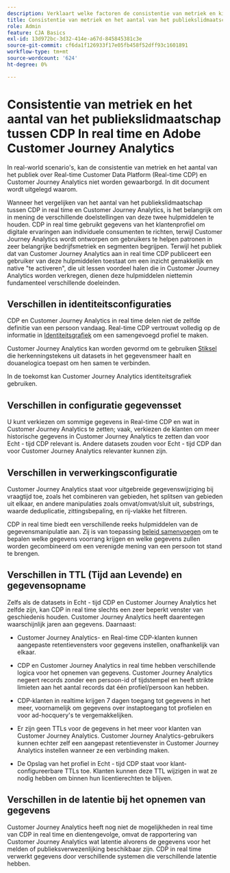 ```yaml
---
description: Verklaart welke factoren de consistentie van metriek en kijkcijfers van het publiekslidmaatschap tussen Real-time Customer Data Platform (in real time CDP) en Customer Journey Analytics beïnvloeden.
title: Consistentie van metriek en het aantal van het publiekslidmaatschap tussen CDP In real time en Customer Journey Analytics
role: Admin
feature: CJA Basics
exl-id: 13d972bc-3d32-414e-a67d-845845381c3e
source-git-commit: cf6da1f126933f17e05fb458f52dff93c1601891
workflow-type: tm+mt
source-wordcount: '624'
ht-degree: 0%

---
```



# Consistentie van metriek en het aantal van het publiekslidmaatschap tussen CDP In real time en Adobe Customer Journey Analytics

In real-world scenario&#39;s, kan de consistentie van metriek en het aantal van het publiek over Real-time Customer Data Platform (Real-time CDP) en Customer Journey Analytics niet worden gewaarborgd. In dit document wordt uitgelegd waarom.

Wanneer het vergelijken van het aantal van het publiekslidmaatschap tussen CDP in real time en Customer Journey Analytics, is het belangrijk om in mening de verschillende doelstellingen van deze twee hulpmiddelen te houden. CDP in real time gebruikt gegevens van het klantenprofiel om digitale ervaringen aan individuele consumenten te richten, terwijl Customer Journey Analytics wordt ontworpen om gebruikers te helpen patronen in zeer belangrijke bedrijfsmetriek en segmenten begrijpen. Terwijl het publiek dat van Customer Journey Analytics aan in real time CDP publiceert een gebruiker van deze hulpmiddelen toestaat om een inzicht gemakkelijk en native &quot;te activeren&quot;, die uit lessen voordeel halen die in Customer Journey Analytics worden verkregen, dienen deze hulpmiddelen niettemin fundamenteel verschillende doeleinden.

## Verschillen in identiteitsconfiguraties

CDP en Customer Journey Analytics in real time delen niet de zelfde definitie van een persoon vandaag. Real-time CDP vertrouwt volledig op de informatie in [Identiteitsgrafiek](https://experienceleague.adobe.com/docs/platform-learn/tutorials/identities/understanding-identity-and-identity-graphs.html?lang=en) om een samengevoegd profiel te maken.

Customer Journey Analytics kan worden gevormd om te gebruiken [Stiksel](../stitching/overview.md) die herkenningstekens uit datasets in het gegevensmeer haalt en douanelogica toepast om hen samen te verbinden.

In de toekomst kan Customer Journey Analytics identiteitsgrafiek gebruiken.

## Verschillen in configuratie gegevensset

U kunt verkiezen om sommige gegevens in Real-time CDP en wat in Customer Journey Analytics te zetten; vaak, verkiezen de klanten om meer historische gegevens in Customer Journey Analytics te zetten dan voor Echt - tijd CDP relevant is. Andere datasets zouden voor Echt - tijd CDP dan voor Customer Journey Analytics relevanter kunnen zijn.

## Verschillen in verwerkingsconfiguratie

Customer Journey Analytics staat voor uitgebreide gegevenswijziging bij vraagtijd toe, zoals het combineren van gebieden, het splitsen van gebieden uit elkaar, en andere manipulaties zoals omvat/omvat/sluit uit, substrings, waarde deduplicatie, zittingsbepaling, en rij-vlakke het filtreren.

CDP in real time biedt een verschillende reeks hulpmiddelen van de gegevensmanipulatie aan. Zij is van toepassing [beleid samenvoegen](https://experienceleague.adobe.com/docs/experience-platform/profile/merge-policies/overview.html?lang=en) om te bepalen welke gegevens voorrang krijgen en welke gegevens zullen worden gecombineerd om een verenigde mening van een persoon tot stand te brengen.

## Verschillen in TTL (Tijd aan Levende) en gegevensopname

Zelfs als de datasets in Echt - tijd CDP en Customer Journey Analytics het zelfde zijn, kan CDP in real time slechts een zeer beperkt venster van geschiedenis houden. Customer Journey Analytics heeft daarentegen waarschijnlijk jaren aan gegevens. Daarnaast:

* Customer Journey Analytics- en Real-time CDP-klanten kunnen aangepaste retentievensters voor gegevens instellen, onafhankelijk van elkaar.

* CDP en Customer Journey Analytics in real time hebben verschillende logica voor het opnemen van gegevens. Customer Journey Analytics negeert records zonder een persoon-id of tijdstempel en heeft strikte limieten aan het aantal records dat één profiel/persoon kan hebben.

* CDP-klanten in realtime krijgen 7 dagen toegang tot gegevens in het meer, voornamelijk om gegevens over instaptoegang tot profielen en voor ad-hocquery&#39;s te vergemakkelijken.

* Er zijn geen TTLs voor de gegevens in het meer voor klanten van Customer Journey Analytics. Customer Journey Analytics-gebruikers kunnen echter zelf een aangepast retentievenster in Customer Journey Analytics instellen wanneer ze een verbinding maken.

* De Opslag van het profiel in Echt - tijd CDP staat voor klant-configureerbare TTLs toe. Klanten kunnen deze TTL wijzigen in wat ze nodig hebben om binnen hun licentierechten te blijven.

## Verschillen in de latentie bij het opnemen van gegevens

Customer Journey Analytics heeft nog niet de mogelijkheden in real time van CDP in real time en dientengevolge, omvat de rapportering van Customer Journey Analytics wat latentie alvorens de gegevens voor het melden of publieksverwezenlijking beschikbaar zijn. CDP in real time verwerkt gegevens door verschillende systemen die verschillende latentie hebben.
